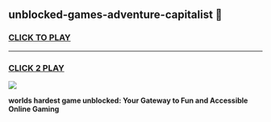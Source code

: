 
## unblocked-games-adventure-capitalist 👋
<h3>
<a href="https://premium.freeplayer.one?title=unblocked-games-adventure-capitalist&ref=14F">CLICK TO PLAY</a></h3>
<hr>

<h3>
<a href="https://premium.freeplayer.one?title=unblocked-games-adventure-capitalist&ref=14F">CLICK 2 PLAY</a>
  
</h3>

<a href="https://premium.freeplayer.one?title=unblocked-games-adventure-capitalist&ref=12F/"><img src="https://clearcache.store/games.png"></a>


**worlds hardest game unblocked: Your Gateway to Fun and Accessible Online Gaming**
